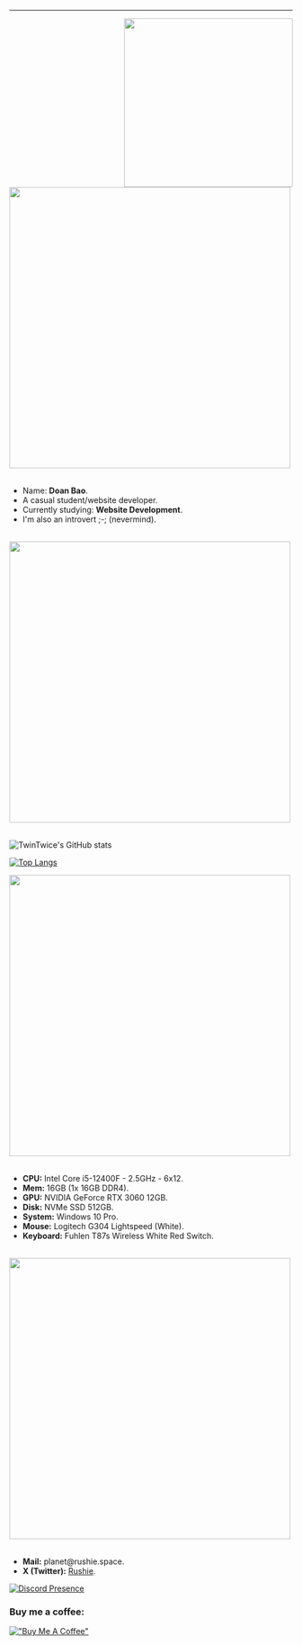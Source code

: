<hr>
<div>
  <img src="https://github.com/user-attachments/assets/7c419603-f6dd-47a8-95ba-fa77b8d6f07a" width="300" align="right">
  <img src="https://github.com/user-attachments/assets/8ce59225-011a-478b-869a-839b4a491280" width="500">
</div>
<br>
<ul>
  <li>Name: <b>Doan Bao</b>.</li>
  <li>A casual student/website developer.</li>
  <li>Currently studying: <b>Website Development</b>.</li>
  <li>I'm also an introvert ;-; (nevermind).</li>
</ul>
<br>
<img src="https://github.com/user-attachments/assets/cdd1dd60-26aa-42cc-b747-f3f0f3338d39" width="500">
<br><br>

![TwinTwice's GitHub stats](https://github-readme-stats.vercel.app/api?username=ayanohayakawa&show_icons=true&theme=merko&hide_border=true)

[![Top Langs](https://github-readme-stats.vercel.app/api/top-langs/?username=ayanohayakawa&theme=merko&hide_border=true)](https://github.com/rushiedev/rushiedev)

<img src="https://github.com/user-attachments/assets/e0745965-9248-4210-ab87-41f23403cb90" width="500">
<br><br>

<ul>
  <li><strong>CPU:</strong> Intel Core i5-12400F - 2.5GHz - 6x12.</li>
  <li><strong>Mem:</strong> 16GB (1x 16GB DDR4).</li>
  <li><strong>GPU:</strong> NVIDIA GeForce RTX 3060 12GB.</li>
  <li><strong>Disk:</strong> NVMe SSD 512GB.</li>
  <li><strong>System:</strong> Windows 10 Pro.</li>
  <li><strong>Mouse:</strong> Logitech G304 Lightspeed (White).</li>
  <li><strong>Keyboard:</strong> Fuhlen T87s Wireless White Red Switch.</li>
</ul>
<br>
<img src="https://github.com/user-attachments/assets/1283e431-0184-4a9b-b787-b2bbdfe43836" width="500">
<br><br>

<ul>
  <li><strong>Mail:</strong> planet@rushie.space.</li>
  <li><strong>X (Twitter):</strong> <a href="https://x.com/mira_rushie">Rushie</a>.</li>
</ul>

[![Discord Presence](https://lanyard.cnrad.dev/api/295936488661843968?theme=dark&bg=282A36&borderRadius=15px&animated=true)](https://discord.com/users/295936488661843968)
<br>
### Buy me a coffee:

[!["Buy Me A Coffee"](https://www.buymeacoffee.com/assets/img/custom_images/orange_img.png)](https://www.buymeacoffee.com/asako)
